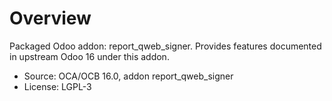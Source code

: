 # Overview

Packaged Odoo addon: report_qweb_signer. Provides features documented in upstream Odoo 16 under this addon.

- Source: OCA/OCB 16.0, addon report_qweb_signer
- License: LGPL-3
